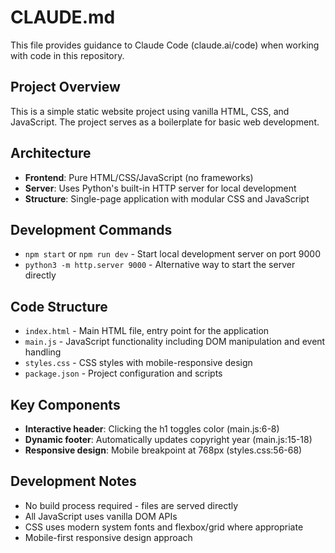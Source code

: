 # CLAUDE.md

This file provides guidance to Claude Code (claude.ai/code) when working with code in this repository.

## Project Overview

This is a simple static website project using vanilla HTML, CSS, and JavaScript. The project serves as a boilerplate for basic web development.

## Architecture

- **Frontend**: Pure HTML/CSS/JavaScript (no frameworks)
- **Server**: Uses Python's built-in HTTP server for local development
- **Structure**: Single-page application with modular CSS and JavaScript

## Development Commands

- `npm start` or `npm run dev` - Start local development server on port 9000
- `python3 -m http.server 9000` - Alternative way to start the server directly

## Code Structure

- `index.html` - Main HTML file, entry point for the application
- `main.js` - JavaScript functionality including DOM manipulation and event handling
- `styles.css` - CSS styles with mobile-responsive design
- `package.json` - Project configuration and scripts

## Key Components

- **Interactive header**: Clicking the h1 toggles color (main.js:6-8)
- **Dynamic footer**: Automatically updates copyright year (main.js:15-18)
- **Responsive design**: Mobile breakpoint at 768px (styles.css:56-68)

## Development Notes

- No build process required - files are served directly
- All JavaScript uses vanilla DOM APIs
- CSS uses modern system fonts and flexbox/grid where appropriate
- Mobile-first responsive design approach